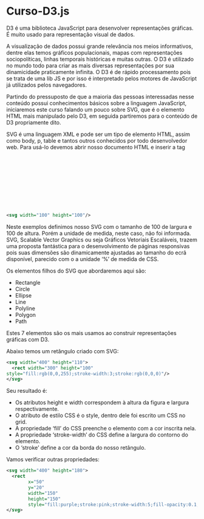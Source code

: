 # Curso-D3.js

D3 é uma biblioteca JavaScript para desenvolver representações gráficas. É muito usado para representação visual de dados.

A visualização de dados possui grande relevância nos meios informativos, dentre elas temos gráficos populacionais, mapas com representações sociopolíticas, linhas temporais históricas e muitas outras. O D3 é utilizado no mundo todo para criar as mais diversas representações por sua dinamicidade praticamente infinita. O D3 é de rápido processamento pois se trata de uma lib JS e por isso é interpretado pelos motores de JavaScript já utilizados pelos navegadores. 

Partindo do pressuposto de que a maioria das pessoas interessadas nesse conteúdo possui conhecimentos básicos sobre a linguagem JavaScript, iniciaremos este curso falando um pouco sobre SVG, que é o elemento HTML mais manipulado pelo D3, em seguida partiremos para o conteúdo de D3 propriamente dito.

SVG é uma linguagem XML e pode ser um tipo de elemento HTML, assim como body, p, table e tantos outros conhecidos por todo desenvolvedor web. Para usá-lo devemos abrir nosso documento HTML e inserir a tag <svg> dessa forma:
  
```xml
<svg width="100" height="100"/>
```

Neste exemplos definimos nosso SVG com o tamanho de 100 de largura e 100 de altura. Porém a unidade de medida, neste caso, não foi informada. 
SVG, Scalable Vector Graphics ou seja Gráficos Vetoriais Escaláveis, trazem uma proposta fantástica para o desenvolvimento de páginas responsivas pois suas dimensões são dinamicamente ajustadas ao tamanho do ecrã disponível, parecido com o a unidade ‘%’ de medida de CSS.

Os elementos filhos do SVG que abordaremos aqui são:

* Rectangle <rect>
* Circle <circle>
* Ellipse <ellipse>
* Line <line>
* Polyline <polyline>
* Polygon <polygon>
* Path <path>
  
Estes 7 elementos são os mais usamos ao construir representações gráficas com D3.

Abaixo temos um retângulo criado com SVG:

```xml
<svg width="400" height="110">
  <rect width="300" height="100"
style="fill:rgb(0,0,255);stroke-width:3;stroke:rgb(0,0,0)"/>
</svg>
```

Seu resultado é:

* Os atributos height e width correspondem à altura da figura e largura respectivamente.
* O atributo de estilo CSS é o style, dentro dele foi escrito um CSS no grid.
* A propriedade ‘fill’ do CSS preenche o elemento com a cor inscrita nela.
* A propriedade ‘stroke-width’ do CSS define a largura do contorno do elemento.
* O ‘stroke’ define a cor da borda do nosso retângulo.

Vamos verificar outras propriedades:

```xml
<svg width="400" height="180">
  <rect 
        x="50" 
        y="20" 
        width="150" 
        height="150" 
        style="fill:purple;stroke:pink;stroke-width:5;fill-opacity:0.1;stroke-opacity:0.9" />
</svg>
```
